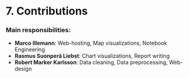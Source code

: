 # 7. Contributions

### Main responsibilities:

* **Marco Illemann**: Web-hosting, Map visualizations, Notebook Engineering
* **Rasmus Suonperä Liebst**: Chart visualizations, Report writing
* **Robert Marker Karlsson**: Data cleaning, Data preprocessing, Web-design
